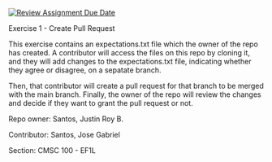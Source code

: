 [![Review Assignment Due Date](https://classroom.github.com/assets/deadline-readme-button-24ddc0f5d75046c5622901739e7c5dd533143b0c8e959d652212380cedb1ea36.svg)](https://classroom.github.com/a/4RYihJXF)

Exercise 1 - Create Pull Request

This exercise contains an expectations.txt file which the owner of the repo has created.
A contributor will access the files on this repo by cloning it, and they will add changes
to the expectations.txt file, indicating whether they agree or disagree, on a sepatate branch.

Then, that contributor will create a pull request for that branch to be merged with the main branch.
Finally, the owner of the repo will review the changes and decide if they want to grant the pull
request or not.

Repo owner:     Santos, Justin Roy B.

Contributor:    Santos, Jose Gabriel

Section:        CMSC 100 - EF1L